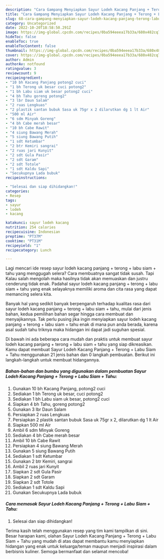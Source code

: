 ```yaml
---
description: "Cara Gampang Menyiapkan Sayur Lodeh Kacang Panjang + Terong + Labu Siam + Tahu yang Enak}"
title: "Cara Gampang Menyiapkan Sayur Lodeh Kacang Panjang + Terong + Labu Siam + Tahu yang Enak}"
slug: 68-cara-gampang-menyiapkan-sayur-lodeh-kacang-panjang-terong-labu-siam-tahu-yang-enak
category: Uncategorized
date: 2022-10-20T18:58:50.291Z
image: https://img-global.cpcdn.com/recipes/0ba594eeea17b33a/680x482cq70/sayur-lodeh-kacang-panjang-terong-labu-siam-tahu-foto-resep-utama.jpg
hideToc: false
enableToc: true
enableTocContent: false
thumbnail: https://img-global.cpcdn.com/recipes/0ba594eeea17b33a/680x482cq70/sayur-lodeh-kacang-panjang-terong-labu-siam-tahu-foto-resep-utama.jpg
cover: https://img-global.cpcdn.com/recipes/0ba594eeea17b33a/680x482cq70/sayur-lodeh-kacang-panjang-terong-labu-siam-tahu-foto-resep-utama.jpg
author: Admin
authorAv: notfound
ratingvalue: 3
reviewcount: 9
recipeingredient:
- "10 bh Kacang Panjang potong2 cuci"
- "1 bh Terong uk besar cuci potong2"
- "1 bh Labu siam uk besar potong2 cuci"
- "4 bh Tahu goreng potong2"
- "3 lbr Daun Salam"
- "2 ruas Lengkuas"
- "2 plastik santan bubuk Sasa uk 75gr x 2 dilarutkan dg 1 lt Air"
- "500 ml Air"
- "6 sdm Minyak Goreng"
- "4 bh Cabe merah besar"
- "10 bh Cabe Rawit"
- "4 siung Bawang Merah"
- "5 siung Bawang Putih"
- "1 sdt Ketumbar"
- "2 btr Kemiri sangrai"
- "2 ruas jari Kunyit"
- "2 sdt Gula Pasir"
- "2 sdt Garam"
- "2 sdt Totole"
- "1 sdt Kaldu Sapi"
- "Secukupnya Lada bubuk"
recipeinstructions:

- "Selesai dan siap dihidangkan!"
categories:
- Resep
tags:
- sayur
- lodeh
- kacang

katakunci: sayur lodeh kacang 
nutrition: 254 calories
recipecuisine: Indonesian
preptime: "PT37M"
cooktime: "PT31M"
recipeyield: "1"
recipecategory: Lunch

---
```



Lagi mencari ide resep sayur lodeh kacang panjang + terong + labu siam + tahu yang menggugah selera? Cara membuatnya sangat tidak susah. Tapi Kalau salah mengolah maka hasilnya tidak akan memuaskan dan justru cenderung tidak enak. Padahal sayur lodeh kacang panjang + terong + labu siam + tahu yang enak selayaknya memiliki aroma dan cita rasa yang dapat memancing selera kita.




Banyak hal yang sedikit banyak berpengaruh terhadap kualitas rasa dari sayur lodeh kacang panjang + terong + labu siam + tahu, mulai dari jenis bahan, kedua pemilihan bahan segar hingga cara membuat dan menyajikannya. Tak perlu pusing jika ingin menyiapkan sayur lodeh kacang panjang + terong + labu siam + tahu enak di mana pun anda berada, karena asal sudah tahu triknya maka hidangan ini dapat jadi suguhan spesial.


Di bawah ini ada beberapa cara mudah dan praktis untuk membuat sayur lodeh kacang panjang + terong + labu siam + tahu yang siap dikreasikan. Kamu dapat membuat Sayur Lodeh Kacang Panjang + Terong + Labu Siam + Tahu menggunakan 21 jenis bahan dan 0 langkah pembuatan. Berikut ini langkah-langkah untuk membuat hidangannya.

<!--inarticleads1-->

##### Bahan-bahan dan bumbu yang digunakan dalam pembuatan Sayur Lodeh Kacang Panjang + Terong + Labu Siam + Tahu:

1. Gunakan 10 bh Kacang Panjang, potong2 cuci
1. Sediakan 1 bh Terong uk besar, cuci potong2
1. Sediakan 1 bh Labu siam uk besar, potong2 cuci
1. Siapkan 4 bh Tahu, goreng potong2
1. Gunakan 3 lbr Daun Salam
1. Persiapkan 2 ruas Lengkuas
1. Persiapkan 2 plastik santan bubuk Sasa uk 75gr x 2, dilarutkan dg 1 lt Air
1. Siapkan 500 ml Air
1. Ambil 6 sdm Minyak Goreng
1. Sediakan 4 bh Cabe merah besar
1. Ambil 10 bh Cabe Rawit
1. Persiapkan 4 siung Bawang Merah
1. Gunakan 5 siung Bawang Putih
1. Sediakan 1 sdt Ketumbar
1. Gunakan 2 btr Kemiri, sangrai
1. Ambil 2 ruas jari Kunyit
1. Siapkan 2 sdt Gula Pasir
1. Siapkan 2 sdt Garam
1. Siapkan 2 sdt Totole
1. Sediakan 1 sdt Kaldu Sapi
1. Gunakan Secukupnya Lada bubuk




<!--inarticleads2-->

##### Cara memasak Sayur Lodeh Kacang Panjang + Terong + Labu Siam + Tahu:


1. Selesai dan siap dihidangkan!



Terima kasih telah menggunakan resep yang tim kami tampilkan di sini. Besar harapan kami, olahan Sayur Lodeh Kacang Panjang + Terong + Labu Siam + Tahu yang mudah di atas dapat membantu kamu menyiapkan hidangan yang enak untuk keluarga/teman maupun menjadi inspirasi dalam berbisnis kuliner. Semoga bermanfaat dan selamat mencoba!

